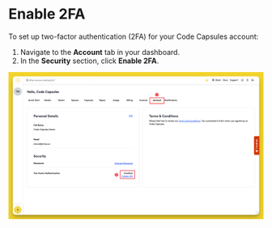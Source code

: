 # Enable 2FA

To set up two-factor authentication (2FA) for your Code Capsules account:

1. Navigate to the **Account** tab in your dashboard.
2. In the **Security** section, click **Enable 2FA**.

![Enable 2FA in Account Tab](../.gitbook/assets/platform/account/account-2fa.png)

